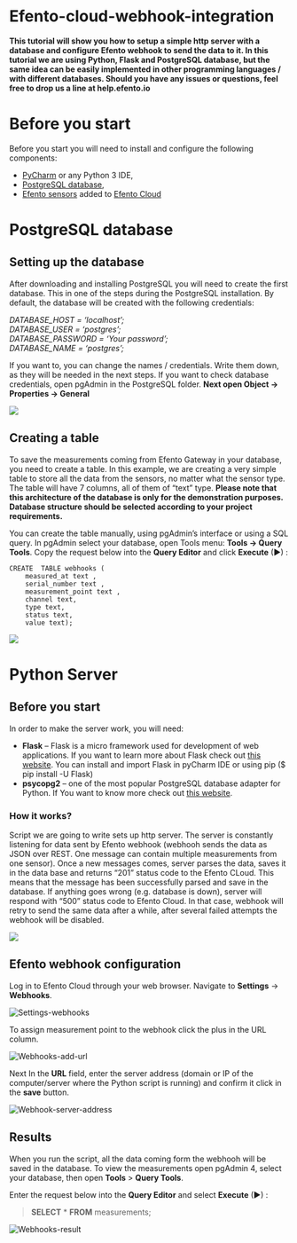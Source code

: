 # Efento-cloud-webhook-integration

**This tutorial will show you how to setup a simple http server with a database and configure Efento webhook to send the data to it. In this tutorial we are using Python, Flask and PostgreSQL database, but the same idea can be easily implemented in other programming languages / with different databases. Should you have any issues or questions, feel free to drop us a line at help.efento.io**

# Before you start

Before you start you will need to install and configure the following components: 


-   [PyCharm](https://www.jetbrains.com/pycharm/download/) or any Python 3 IDE,
-   [PostgreSQL database](https://www.postgresql.org/),
-   [Efento sensors](https://getefento.com/technology/efento-bluetooth-low-energy-wireless-sensors/) added to [Efento Cloud](https://cloud.efento.io/)

# PostgreSQL database 

## Setting up the database

After downloading and installing PostgreSQL you will need to create the first database. This in one of the steps during the PostgreSQL installation. By default, the database will be created with the following credentials:

_DATABASE_HOST = ‘localhost’;_  
_DATABASE_USER = ‘postgres’;_  
_DATABASE_PASSWORD = ‘Your password’;_  
_DATABASE_NAME = ‘postgres’;_

If you want to, you can change the names / credentials. Write them down, as they will be needed in the next steps. If you want to check database credentials, open pgAdmin in the PostgreSQL folder. **Next open Object -> Properties -> General**

![](https://getefento.com/wp-content/uploads/2021/05/Database-credentials.png)

## Creating a table

To save the measurements coming from Efento Gateway in your database, you need to create a table. In this example, we are creating a very simple table to store all the data from the sensors, no matter what the sensor type. The table will have 7 columns, all of them of “text” type. **Please note that this architecture of the database is only for the demonstration purposes. Database structure should be selected according to your project requirements.**  

You can create the table manually, using pgAdmin’s interface or using a SQL query. In pgAdmin select your database, open Tools menu: **Tools -> Query Tools**. Copy the request below into the **Query Editor** and click **Execute** (▶) :


    CREATE  TABLE webhooks (
        measured_at text ,
        serial_number text ,
        measurement_point text ,
        channel text,
        type text,
        status text,
        value text);

![](https://getefento.com/wp-content/uploads/2021/05/Create-table.png)

# Python Server

## **Before you start**

In order to make the server work, you will need:

-   **Flask** – Flask is a micro framework used for development of web applications. If you want to learn more about Flask check out [this website](https://flask.palletsprojects.com/en/2.0.x/). You can install and import Flask in pyCharm IDE or using pip ($ pip install -U Flask)
-   **psycopg2** – one of the most popular PostgreSQL database adapter for Python. If You want to know more check out [this website](https://www.psycopg.org/docs/).

### **How it works?**

Script we are going to write sets up http server. The server is constantly listening for data sent by Efento webhook (webhooh sends the data as JSON over REST. One message can contain multiple measurements from one sensor). Once a new messages comes, server parses the data, saves it in the data base and returns “201” status code to the Efento CLoud. This means that the message has been successfully parsed and save in the database. If anything goes wrong (e.g. database is down), server will respond with “500” status code to Efento Cloud. In that case, webhook will retry to send the same data after a while, after several failed attempts the webhook will be disabled.

![](https://getefento.com/wp-content/uploads/2021/05/Server-algorithm.png)
## **Efento webhook configuration**

Log in to Efento Cloud through your web browser. Navigate to **Settings** -> **Webhooks**.

![Settings-webhooks](https://user-images.githubusercontent.com/86711805/220581931-cc0bf06e-c189-4648-b9d6-080eb874c111.png)

To assign measurement point to the webhook click the plus in the URL column.

![Webhooks-add-url](https://user-images.githubusercontent.com/86711805/220581829-3c3166b0-f195-4bdc-a7fc-e808b9805d7d.png)

Next In the **URL** field, enter the server address (domain or IP of the computer/server where the Python script is running) and confirm it click in the **save** button.

![Webhook-server-address](https://user-images.githubusercontent.com/86711805/220582466-cd4545e4-63e3-460c-a8f7-bdf2e05c9a37.png)

## **Results**

When you run the script, all the data coming form the webhooh will be saved in the database. To view the measurements open pgAdmin 4, select your database, then open **Tools** > **Query Tools**.

Enter the request below into the **Query Editor** and select **Execute** (▶) :

> **SELECT**  * **FROM** measurements;

![Webhooks-result](https://user-images.githubusercontent.com/86711805/220581691-ee32cb79-10ae-42ae-b001-57e079b235da.png)

